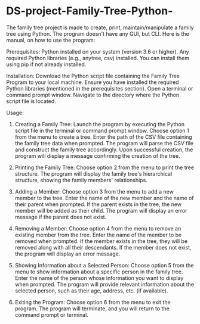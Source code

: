 # DS-project-Family-Tree-Python-
The family tree project is made to create, print, maintain/manipulate a family tree using Python. The program doesn't have any GUI, but CLI.
Here is the manual, on how to use the program:

Prerequisites:
  Python installed on your system (version 3.6 or higher).
  Any required Python libraries (e.g., anytree, csv) installed. You can install them using pip if not already installed.

Installation:
  Download the Python script file containing the Family Tree Program to your local machine.
  Ensure you have installed the required Python libraries (mentioned in the prerequisites section).
  Open a terminal or command prompt window.
  Navigate to the directory where the Python script file is located.

Usage:
  
  1. Creating a Family Tree:
     Launch the program by executing the Python script file in the terminal or command prompt window.
     Choose option 1 from the menu to create a tree.
     Enter the path of the CSV file containing the family tree data when prompted.
     The program will parse the CSV file and construct the family tree accordingly.
     Upon successful creation, the program will display a message confirming the creation of the tree.
  
  2. Printing the Family Tree:
     Choose option 2 from the menu to print the tree structure.
     The program will display the family tree's hierarchical structure, showing the family members' relationships.
  
  3. Adding a Member:
     Choose option 3 from the menu to add a new member to the tree.
     Enter the name of the new member and the name of their parent when prompted.
     If the parent exists in the tree, the new member will be added as their child.
     The program will display an error message if the parent does not exist.
  
  4. Removing a Member:
     Choose option 4 from the menu to remove an existing member from the tree.
     Enter the name of the member to be removed when prompted.
     If the member exists in the tree, they will be removed along with all their descendants.
     If the member does not exist, the program will display an error message.
 
  5. Showing Information about a Selected Person: 
     Choose option 5 from the menu to show information about a specific person in the family tree.
     Enter the name of the person whose information you want to display when prompted.
     The program will provide relevant information about the selected person, such as their age, address, etc. (if available).
 
  6. Exiting the Program:
     Choose option 6 from the menu to exit the program.
     The program will terminate, and you will return to the command prompt or terminal.

